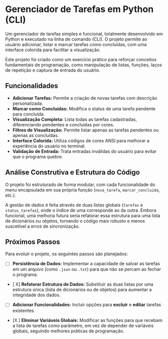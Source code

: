 # Gerenciador de Tarefas em Python (CLI)

Um gerenciador de tarefas simples e funcional, totalmente desenvolvido em Python e executado na linha de comando (CLI). O projeto permite ao usuário adicionar, listar e marcar tarefas como concluídas, com uma interface colorida para facilitar a visualização.

Este projeto foi criado como um exercício prático para reforçar conceitos fundamentais de programação, como manipulação de listas, funções, laços de repetição e captura de entrada do usuário.

## Funcionalidades

* **Adicionar Tarefas:** Permite a criação de novas tarefas com descrição personalizada.
* **Marcar como Concluídas:** Modifica o status de uma tarefa pendente para concluída.
* **Visualização Completa:** Lista todas as tarefas cadastradas, diferenciando pendentes e concluídas por cores.
* **Filtros de Visualização:** Permite listar apenas as tarefas pendentes ou apenas as concluídas.
* **Interface Colorida:** Utiliza códigos de cores ANSI para melhorar a experiência do usuário no terminal.
* **Validação de Entrada:** Trata entradas inválidas do usuário para evitar que o programa quebre.

## Análise Construtiva e Estrutura do Código

O projeto foi estruturado de forma modular, com cada funcionalidade do menu encapsulada em sua própria função (`nova_tarefa`, `marcar_concluida`, etc.).

A gestão de dados é feita através de duas listas globais (`tarefas` e `status_tarefas`), onde o índice de uma corresponde ao da outra. Embora funcional, uma melhoria futura seria refatorar essa estrutura para uma lista de dicionários ou objetos, tornando o código mais robusto e menos suscetível a erros de sincronização.

## Próximos Passos

Para evoluir o projeto, os seguintes passos são planejados:

* [ ] **Persistência de Dados:** Implementar a capacidade de salvar as tarefas em um arquivo (como `.json` ou `.txt`) para que não se percam ao fechar o programa.
* [ X] **Refatorar Estrutura de Dados:** Substituir as duas listas por uma estrutura única (lista de dicionários ou de objetos) para aumentar a integridade dos dados.
* [ ] **Adicionar Funcionalidades:** Incluir opções para **excluir** e **editar** tarefas existentes.
* [X ] **Eliminar Variáveis Globais:** Modificar as funções para que recebam a lista de tarefas como parâmetro, em vez de depender de variáveis globais, seguindo melhores práticas de programação.
